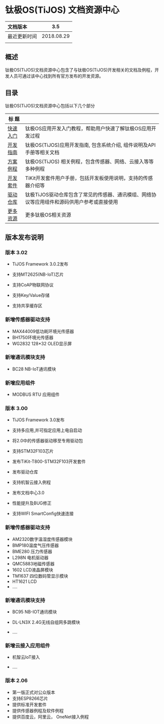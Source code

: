 # 钛极OS(TiJOS) 文档资源中心

| 文档版本     |    3.5     |
| :----------- | :--------: |
| 最近更新时间 | 2018.08.29 |
|              |            |

## 概述
钛极OS(TiJOS)文档资源中心包含了与钛极OS(TiJOS)开发相关的文档及例程，开发人员可通过该中心找到所有官方发布的开发资源。

## 目录
钛极OS(TiJOS)文档资源中心包括以下几个部分

| 标 题                                    |                                        |
| -------------------------------------- | -------------------------------------- |
| [快速入门](tijos-development-course/index.md)        | 钛极OS应用开发入门教程，帮助用户快速了解钛极OS应用开发过程      |
| [开发指南](tijos-development-guide/index.md)     | 钛极OS(TiJOS)应用开发指南, 包含系统介绍, 组件说明及API手册等相关文档    |
| [方案例程](tijos-samples/index.md) | 钛极OS(TiJOS) 相关例程，包含传感器、网络、云接入等等多种例程               |
| [开发套件](tikit/tijos_docs_tikit.md)  |TiKit开发套件用户手册，包括开发板使用说明，支持的传感器介绍等  |
| [驱动仓库](tijos-driver/index.md)  | 钛极TiJOS驱动仓库包含了常见的传感器、通讯模组、网络协议等应用组件和源码供用户参考或直接使用 |
| [更多资源](resources.md)  | 更多钛极OS相关资源 |

## 版本发布说明

### 版本 3.02

- TiJOS Framework 3.0.2发布

- 支持MT2625(NB-IoT)芯片

- 支持CoAP物联网协议

- 支持Key/Value存储

- 支持共享缓存区

### 新增传感器驱动支持

- MAX44009低功耗环境光传感器
- BH1750环境光传感器
- WG2832 128*32 OLED显示屏

### 新增通讯模块支持

- BC28 NB-IoT通讯模块

### 新增应用组件

- MODBUS RTU 应用组件


### 版本 3.00

- TiJOS Framework 3.0发布

- 支持多应用,并可指定应用上电自启动

- 将2.0中的传感器驱动移至专用驱动包

- 支持STM32F103芯片

- 发布TiKit-T800-STM32F103开发套件

- 发布驱动仓库

- 支持机智云接入例程

- 发布文档中心3.0

- 性能提升及BUG修正

- 支持WIFI SmartConfig快速连接

### 新增传感器驱动支持

- AM2320数字温湿度传感器模块
- BMP180温度气压传感器
- BME280 压力传感器
- L298N 电机驱动器
- QMC5883地磁传感器
- 1602 LCD液晶屏模块
- TM1637 四位数码管显示模块
- HT1621 LCD
- ....

### 新增通讯模块支持
- BC95 NB-IOT通讯模块

- DL-LN3X 2.4G无线自组网多跳模块
- ....

### 新增云接入应用组件
- 机智云IoT接入

- ....

### 版本 2.06

- 第一版正式对公众版本
- 支持ESP8266芯片
- 提供标准开发套件
- 提供传感器例程及软件例程
- 提供百度云，阿里云， OneNet接入例程